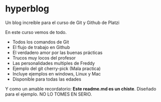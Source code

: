 # hyperblog
Un blog increíble para el curso de Git y Github de Platzi

En este curso vemos de todo.
-  Todos los comandos de Git
- El flujo de trabajo en Github
- El verdadero amor por las buenas prácticas
- Trucos muy locos del profesor
- Las personalidades multiples de Freddy
- Ejemplo del git cherry-pick (Mala practica)
- Incluye ejemplos en windows, Linux y Mac
- Disponible para todas las edades

Y como un amable recordatorio: **Este readme.md es un chiste**. Diseñado para el ejemplo. NO LO TOMES EN SERIO.